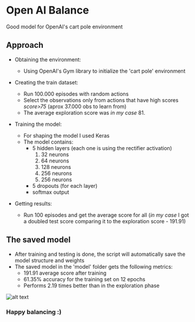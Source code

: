 # Open AI Balance
Good model for OpenAI's cart pole environment

## Approach
- Obtaining the environment:
  - Using OpenAI's Gym library to initialize the 'cart pole' environment

- Creating the train dataset:
  - Run 100.000 episodes with random actions
  - Select the observations only from actions that have high scores *score>75* (aprox 37.000 obs to learn from)
  - The average exploration score was *in my case* 81.

- Training the model:
  - For shaping the model I used Keras
  - The model contains:
    - 5 hidden layers (each one is using the rectifier activation)
      1. 32 neurons
      2. 64 neurons
      3. 128 neurons
      4. 256 neurons
      5. 256 neurons
    - 5 dropouts (for each layer)
    - softmax output
    
- Getting results:
  - Run 100 episodes and get the average score for all (*in my case* I got a doubled test score comparing it to the exploration score - 191.91)
  
## The saved model
- After training and testing is done, the script will automatically save the model structure and weights
- The saved model in the 'model' folder gets the following metrics:
  - 191.91 average score after training
  - 61.35% accuracy for the training set on 12 epochs
  - Performs 2.19 times better than in the exploration phase
  
![alt text](https://i.imgur.com/koDA96d.gif)
### Happy balancing :)
